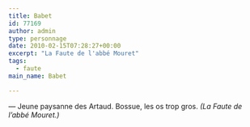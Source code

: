 ```yaml
---
title: Babet
id: 77169
author: admin
type: personnage
date: 2010-02-15T07:28:27+00:00
excerpt: "La Faute de l'abbé Mouret"
tags:
  - faute
main_name: Babet

---
```

— Jeune paysanne des Artaud. Bossue, les os trop gros. _(La Faute de l&rsquo;abbé Mouret.)_